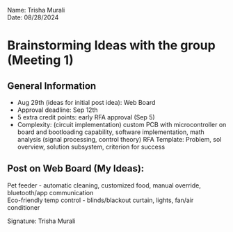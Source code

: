Name: Trisha Murali <br/>
Date: 08/28/2024 
# Brainstorming Ideas with the group (Meeting 1) 
## General Information
- Aug 29th (ideas for initial post idea): Web Board 
- Approval deadline: Sep 12th 
- 5 extra credit points: early RFA approval (Sep 5) 
- Complexity: (circuit implementation) custom PCB with microcontroller on board and bootloading capability, software implementation, math analysis (signal processing, control theory)
RFA Template: Problem, sol overview, solution subsystem, criterion for success 

## Post on Web Board (My Ideas): 
Pet feeder - automatic cleaning, customized food, manual override, bluetooth/app communication <br/>
Eco-friendly temp control - blinds/blackout curtain, lights, fan/air conditioner <br/> 

Signature: Trisha Murali 
